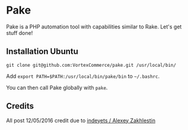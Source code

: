 # Pake

Pake is a PHP automation tool with capabilities similar to Rake. Let's get stuff done!

## Installation Ubuntu

`git clone git@github.com:VortexCommerce/pake.git /usr/local/bin/`

Add `export PATH=$PATH:/usr/local/bin/pake/bin` to `~/.bashrc`.

You can then call Pake globally with `pake`.


## Credits
All post 12/05/2016 credit due to [indeyets / Alexey Zakhlestin](https://github.com/indeyets)
